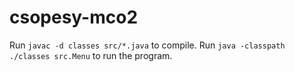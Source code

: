 # csopesy-mco2
 Run `javac -d classes src/*.java` to compile.
 Run `java -classpath ./classes src.Menu` to run the program.
